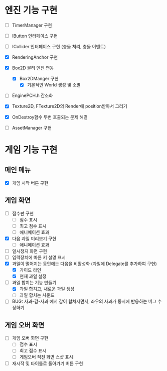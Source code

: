 # 엔진 기능 구현
- [ ] TimerManager 구현
- [ ] IButton 인터페이스 구현
- [ ] ICollider 인터페이스 구현 (충돌 처리, 충돌 이벤트)
- [x] RenderingAnchor 구현
- [x] Box2D 물리 엔진 연동
  - [x] Box2DManger 구현
    - [x] 기본적인 World 생성 및 소멸
- [ ] EnginePCH.h 간소화
- [x] Texture2D, FTexture2D의 Render에 position받아서 그리기
- [x] OnDestroy함수 두번 호출되는 문제 해결
- [ ] AssetManager 구현


# 게임 기능 구현
## 메인 메뉴
- [x] 게임 시작 버튼 구현


## 게임 화면
- [ ] 점수판 구현
  - [ ] 점수 표시
  - [ ] 최고 점수 표시
  - [ ] 애니메이션 효과
- [x] 다음 과일 미리보기 구현
  - [ ] 애니메이션 효과
- [ ] 일시정지 화면 구현
- [ ] 입력장치에 따른 키 설명 표시
- [x] 과일이 떨어지는 동안에는 다음을 비활성화 (과일에 Delegate를 추가하여 구현)
  - [x] 가이드 라인
  - [x] 현재 과일 설정
- [ ] 과일 합치는 기능 만들기
  - [x] 과일 합치고, 새로운 과일 생성
  - [ ] 과일 합치는 사운드
- [ ] BUG: 사과-감-사과 에서 감이 합쳐지면서, 좌우의 사과가 동시에 반응하는 버그 수정하기

## 게임 오버 화면
- [ ] 게임 오버 화면 구현
  - [ ] 점수 표시
  - [ ] 최고 점수 표시
  - [ ] 게임오버 직전 화면 스샷 표시
- [ ] 재시작 및 타이틀로 돌아가기 버튼 구현
